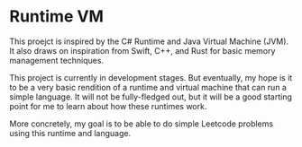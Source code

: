 # Runtime VM

This proejct is inspired by the C# Runtime and Java Virtual Machine (JVM). It also draws on inspiration from Swift, C++, and Rust for basic memory management techniques.

This project is currently in development stages. But eventually, my hope is it to be a very basic rendition of a runtime and virtual machine that can run a simple language. It will not be fully-fledged out, but it will be a good starting point for me to learn about how these runtimes work.

More concretely, my goal is to be able to do simple Leetcode problems using this runtime and language.
